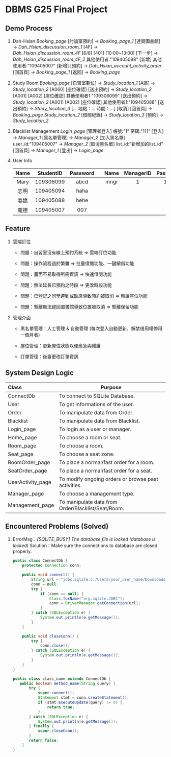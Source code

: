 # DBMS G25 Final Project

## Demo Process

1. Dah-Hsian *Booking_page* [討論室預約] → *Booking_page_1* [達賢圖書館] → *Dah_Hsian_discussion_room_1* [4F] → *Dah_Hsian_discussion_room_4F* [6/8] [401] [10:00~13:00] [下一步] → *Dah_Hsian_discussion_room_4F_2* 其他使用者:"109405088" [新增] 其他使用者:"109405007" [新增] [預約] → *Dah_Hsian_account_activity_order* [回首頁] → *Booking_page_1* [返回] → *Booking_page*

2. Study Room *Booking_page* [自習室劃位] → *Study_location_1* [A區] → *Study_location_2* [A060] [座位確認] [送出預約] → *Study_location_2* [A001] [A002] [座位確認] 其他使用者1:"109306099" [送出預約] → *Study_location_2* [A001] [A002] [座位確認] 其他使用者1:"109405088" [送出預約] → *Study_location_3* [... 地點：... 時間：...] [取消] [回首頁] → *Booking_page* *Study_location_2* [借閱紀錄] → *Study_location_3* [預約] → *Study_location_2*

3. Blacklist Management *Login_page* [管理者登入] 帳號:"1" 密碼:"111" [登入] → *Manager_1* [黑名單管理] → *Manager_2* [加入黑名單] user_id:"109405007" → *Manager_2* [取消黑名單] list_id:"新增加的list_id" [回首頁] → *Manager_1* [登出] → *Login_page*

4. User Info
   
   | Name | StudentID | Password |     | Name | ManagerID | Password |
   |:----:|:---------:|:--------:| --- |:----:|:---------:|:--------:|
   | Mary | 109306099 | abcd     |     | mngr | 1         | 111      |
   | 志明   | 109405094 | haha     |     |      |           |          |
   | 春嬌   | 109405088 | hehe     |     |      |           |          |
   | 龐德   | 109405007 | 007      |     |      |           |          |

## Feature

1. 雲端訂位
   
   + 問題：自習室沒有線上預約系統 ⇒ 雲端訂位功能
   - 問題：操作流程過於繁雜 ⇒ 批量借閱功能、一鍵續借功能
   
   - 問題：畫面不易取得所需資訊 ⇒ 快速借閱功能
   
   - 問題：無法延長已預約之時段 ⇒ 更改時段功能
   
   - 問題：已登記之同學遲到或缺席導致預約被取消 ⇒ 轉讓座位功能
   
   - 問題：暫離無法趕回圖書館導致位置被取消 ⇒ 暫離保留功能

2. 管理介面
   
   - 黑名單管理：人工管理 & 自動管理 (每次登入自動更新，解禁借用權停用一個月者)
   
   - 座位管理：更新座位狀態以便應急與維護
   
   - 訂單管理：後臺更改訂單資訊

## System Design Logic

| Class             | Purpose                                             |
|:----------------- | --------------------------------------------------- |
| ConnectDb         | To connect to SQLite Database.                      |
| User              | To get informations of the user.                    |
| Order             | To manipulate data from Order.                      |
| Blacklist         | To manipulate data from Blacklist.                  |
| Login_page        | To login as a user or manager.                      |
| Home_page         | To choose a room or seat.                           |
| Room_page         | To choose a room.                                   |
| Seat_page         | To choose a seat zone.                              |
| RoomOrder_page    | To place a normal/fast order for a room.            |
| SeatOrder_page    | To place a normal/fast order for a seat.            |
| UserActivity_page | To modify ongoing orders or browse past activities. |
| Manager_page      | To choose a management type.                        |
| Management_page   | To manipulate data from Order/Blacklist/Seat/Room.  |

## Encountered Problems (Solved)

1. ErrorMsg：*[SQLITE_BUSY] The database file is locked (database is locked)*
   Solution：Make sure the connections to database are closed properly.
   
   ```java
   public class ConnectDb {
       protected Connection conn;
   
       public void connect() {
           String url = "jdbc:sqlite:C:/Users/your_user_name/Downloads/room_reservation_db.db";
           conn = null;
           try {
               if (conn == null) {
                   Class.forName("org.sqlite.JDBC");
                   conn = DriverManager.getConnection(url);
               }
           } catch (SQLException e) {
               System.out.println(e.getMessage());
           }
       }
   
       public void closeConn() {
           try {
               conn.close();
           } catch (SQLException e) {
               System.out.println(e.getMessage());
           }
       }
   }
   
   public class class_name extends ConnectDb {
      public boolean method_name(String query) {
          try {
              super.connect();
              Statement stmt = conn.createStatement();
              if (stmt.executeUpdate(query) != 0) {
                  return true;
              }
          } catch (SQLException e) {
              System.out.println(e.getMessage());
          } finally {
              super.closeConn();
          }
          return false;
       }
   }
   ```
